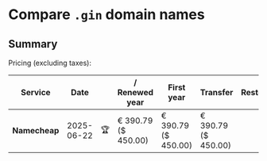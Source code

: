 # Compare `.gin` domain names

## Summary

Pricing (excluding taxes):

| Service | Date |  | / Renewed year | First year | Transfer | Restoration |
|--|--|--|--|--|--|--|
| **Namecheap** | 2025-06-22 | 🏆 | € 390.79<br>($ 450.00) | € 390.79<br>($ 450.00) | € 390.79<br>($ 450.00) |  |

